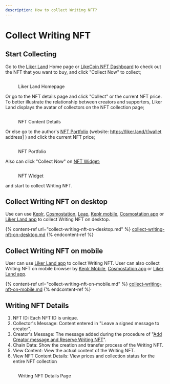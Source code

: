 ```yaml
---
description: How to collect Writing NFT?
---
```


# Collect Writing NFT

## Start Collecting

Go to the [Liker Land](https://liker.land/) Home page or [LikeCoin NFT Dashboard](tools.md) to check out the NFT that you want to buy, and click "Collect Now" to collect;

<figure><img src="../../../.gitbook/assets/Buy NFT 1-en.png" alt=""><figcaption><p>Liker Land Homepage</p></figcaption></figure>

Or go to the NFT details page and click "Collect" or the current NFT price. To better illustrate the relationship between creators and supporters, Liker Land displays the avatar of collectors on the NFT collection page;

<figure><img src="../../../.gitbook/assets/Buy NFT 2-en.png" alt=""><figcaption><p>NFT Content Details</p></figcaption></figure>

Or else go to the author's [NFT Portfolio](nft-portfolio.md) (website: https://liker.land/\[wallet address] ) and click the current NFT price;

<figure><img src="../../../.gitbook/assets/Buy NFT 3-en.png" alt=""><figcaption><p>NFT Portfolio</p></figcaption></figure>

Also can click "Collect Now" on [NFT Widget](nft-widget.md);

<figure><img src="../../../.gitbook/assets/Buy NFT 4-en.png" alt=""><figcaption><p>NFT Widget</p></figcaption></figure>

and start to collect Writing NFT.

## Collect Writing NFT on desktop

Use can use [Keplr](../../wallet/keplr/), [Cosmostation](../../wallet/cosmostation/), [Leap](../../wallet/leap/), [Keplr mobile](../../wallet/keplr-mobile/), [Cosmostation app](../../wallet/cosmostation-app/cosmostation-app-deposit-and-send-likecoin.md) or [Liker Land app](../../../user-guide/liker-land/download.md) to collect Writing NFT on desktop.

{% content-ref url="collect-writing-nft-on-desktop.md" %}
[collect-writing-nft-on-desktop.md](collect-writing-nft-on-desktop.md)
{% endcontent-ref %}

## Collect Writing NFT on mobile

User can use [Liker Land app](../../../user-guide/liker-land/download.md) to collect Writing NFT. User can also collect Writing NFT on mobile browser by [Keplr Mobile](../../wallet/keplr-mobile/), [Cosmostation app](../../wallet/cosmostation-app/) or [Liker Land app](../../../user-guide/liker-land/download.md).

{% content-ref url="collect-writing-nft-on-mobile.md" %}
[collect-writing-nft-on-mobile.md](collect-writing-nft-on-mobile.md)
{% endcontent-ref %}

## Writing NFT Details

1. NFT ID: Each NFT ID is unique.
2. Collector's Message: Content entered in "Leave a signed message to creator".
3. Creator's Message: The message added during the procedure of "[Add Creator message and Reserve Writing NFT](../nft-portal.md)".
4. Chain Data: Show the creation and transfer process of the Writing NFT.
5. View Content: View the actual content of the Writing NFT.
6. View NFT Content Details: View prices and collection status for the entire NFT collection

<figure><img src="../../../.gitbook/assets/Buy NFT Details-en.png" alt=""><figcaption><p>Writing NFT Details Page</p></figcaption></figure>
